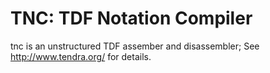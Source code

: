 # TNC: TDF Notation Compiler

tnc is an unstructured TDF assember and disassembler;
See <http://www.tendra.org/> for details.

